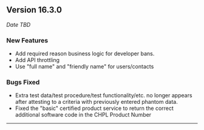 
## Version 16.3.0
_Date TBD_

### New Features
* Add required reason business logic for developer bans.
* Add API throttling
* Use "full name" and "friendly name" for users/contacts

### Bugs Fixed
* Extra test data/test procedure/test functionality/etc. no longer appears after attesting to a criteria with previously entered phantom data.
* Fixed the "basic" certified product service to return the correct additional software code in the CHPL Product Number

---
